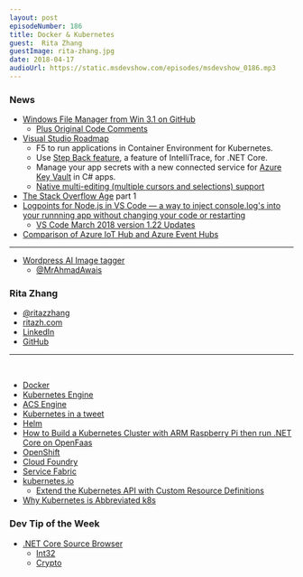 ```yaml
---
layout: post
episodeNumber: 186
title: Docker & Kubernetes
guest:  Rita Zhang
guestImage: rita-zhang.jpg
date: 2018-04-17
audioUrl: https://static.msdevshow.com/episodes/msdevshow_0186.mp3
--- 
```


### News

 - [Windows File Manager from Win 3.1 on GitHub](https://github.com/Microsoft/winfile)
    - [Plus Original Code Comments](https://github.com/Microsoft/winfile/blob/master/src/winfile.c#L986)
 - [Visual Studio Roadmap](https://docs.microsoft.com/en-us/visualstudio/productinfo/vs2018-roadmap)
    - F5 to run applications in Container Environment for Kubernetes.
    - Use [Step Back feature](https://docs.microsoft.com/visualstudio/debugger/how-to-use-intellitrace-step-back), a feature of IntelliTrace, for .NET Core.
    - Manage your app secrets with a new connected service for [Azure Key Vault](https://docs.microsoft.com/azure/key-vault/) in C# apps.
    - [Native multi-editing (multiple cursors and selections) support](https://visualstudio.uservoice.com/forums/121579-visual-studio-ide/suggestions/4408859-native-multi-editing-multiple-cursors-and-selecti)
 - [The Stack Overflow Age](https://www.joelonsoftware.com/2018/04/06/the-stack-overflow-age/) part 1
 - [Logpoints for Node.js in VS Code — a way to inject console.log's into your runnning app without changing your code or restarting](https://twitter.com/auchenberg/status/983396137007656960)
    - [VS Code March 2018 version 1.22 Updates](https://code.visualstudio.com/updates/v1_22#_logpoints)
 - [Comparison of Azure IoT Hub and Azure Event Hubs](https://docs.microsoft.com/en-us/azure/iot-hub/iot-hub-compare-event-hubs)

---------------------------------------------------------------------

 - [Wordpress AI Image tagger ](https://youtu.be/Dv_qJhn8KM4)
    - [@MrAhmadAwais](https://twitter.com/MrAhmadAwais/status/984564955176493057)

### Rita Zhang

 - [@ritazzhang](https://twitter.com/ritazzhang)
 - [ritazh.com](https://ritazh.com/)
 - [LinkedIn](https://www.linkedin.com/in/ritazhang/)
 - [GitHub](https://github.com/ritazh)

--------------------------------------------------------------------
 
 - [Docker](https://www.docker.com/)
 - [Kubernetes Engine](https://cloud.google.com/kubernetes-engine/)
 - [ACS Engine](https://github.com/Azure/acs-engine)
 - [Kubernetes in a tweet](https://twitter.com/ytechie/status/956749554140852225)
 - [Helm](https://docs.helm.sh/using_helm/)
 - [How to Build a Kubernetes Cluster with ARM Raspberry Pi then run .NET Core on OpenFaas](https://www.hanselman.com/blog/HowToBuildAKubernetesClusterWithARMRaspberryPiThenRunNETCoreOnOpenFaas.aspx)
 - [OpenShift](https://www.openshift.com/)
 - [Cloud Foundry](https://www.cloudfoundry.org/)
 - [Service Fabric](https://azure.microsoft.com/en-us/services/service-fabric/)
 - [kubernetes.io](https://kubernetes.io)
    - [Extend the Kubernetes API with Custom Resource Definitions](https://kubernetes.io/docs/tasks/access-kubernetes-api/extend-api-custom-resource-definitions/)
 - [Why Kubernetes is Abbreviated k8s](https://medium.com/@rothgar/why-kubernetes-is-abbreviated-k8s-905289405a3c)

### Dev Tip of the Week

 - [.NET Core Source Browser ](https://source.dot.net/)
    - [Int32](https://source.dot.net/#System.Private.CoreLib/shared/System/Int32.cs,225942ed7b7a3252)
    - [Crypto](https://source.dot.net/#System.Security.Cryptography.ProtectedData/System/Security/Cryptography/ProtectedData.cs)